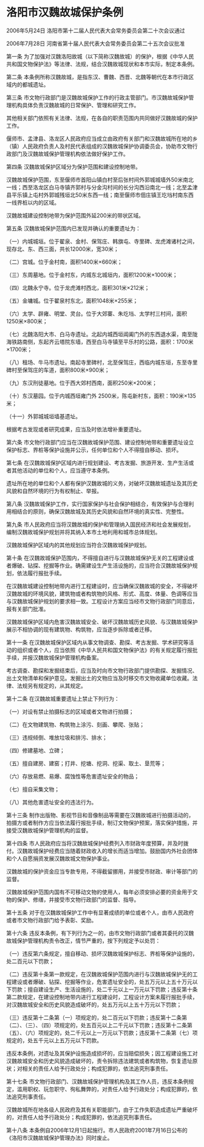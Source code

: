 # 洛阳市汉魏故城保护条例

2006年5月24日 洛阳市第十二届人民代表大会常务委员会第二十次会议通过

2006年7月28日 河南省第十届人民代表大会常务委员会第二十五次会议批准

<!-- INFO END -->

第一条 为了加强对汉魏洛阳故城（以下简称汉魏故城）的保护，根据《中华人民共和国文物保护法》等法律、法规，结合汉魏故城现状和本市实际，制定本条例。

第二条 本条例所称汉魏故城，是指东汉、曹魏、西晋、北魏等朝代在本市行政区域内的都城遗址。

第三条 市文物行政部门是汉魏故城保护工作的行政主管部门。市汉魏故城保护管理机构具体负责汉魏故城的日常保护、管理和研究工作。

其他相关部门依照有关法律、法规，在各自的职责范围内共同做好汉魏故城的保护工作。

偃师市、孟津县、洛龙区人民政府应当成立由政府有关部门和汉魏故城所在地的乡（镇）人民政府负责人及村民代表组成的汉魏故城保护协调委员会，协助市文物行政部门及汉魏故城保护管理机构依法做好保护工作。

第四条 汉魏故城保护区域分为保护范围和建设控制地带。

汉魏故城保护范围，东至偃师市首阳山镇白村至后张村间外郭城城墙外50米南北一线；西至洛龙区白马寺镇齐郭村与分金沟村间的长分沟西沿南北一线；北至孟津县平乐镇上屯村外郭城残垣北50米东西一线；南至偃师市佃庄镇王圪垱村南东西一线界桩以内的区域。

汉魏故城建设控制地带为保护范围外延200米的带状区域。

第五条 汉魏故城保护范围内已发现并确认的重要遗址为：

（一）内城城垣。位于翟泉、金村、保驾庄、韩旗屯、寺里碑、龙虎滩诸村之间，现存北、东、西三面，共长12000米，宽30米；

（二）宫城。位于金村南，面积1400米×660米；

（三）东周墓地。位于金村东，内城东北城垣内，面积1200米×1000米；

（四）北魏永宁寺。位于龙虎滩村西北，面积301米×212米；

（五）金墉城。位于翟泉村东北，面积1048米×255米；

（六）太学、辟雍、明堂、灵台。位于大郊寨、朱圪垱、太学村三村间，面积1250米×800米；

（七）北魏洛阳大市、白马寺遗址。北起内城西垣阊阖门外的东西退水渠，南至陇海铁路南侧，东起齐云塔院东墙，西至白马寺镇至平乐村的公路，面积：1700米×1700米；

（八）租场、牛马市遗址。南起寺里碑村，北至保驾庄，西临内城东垣，东至寺里碑村至保驾庄的车道，面积800米×900米；

（九）东汉刑徒墓地。位于西大郊村西南，面积250米×200米；

（十）东汉墓园。位于内城西垣雍门外 2500米，陈屯新村东，面积：190米×135米；

（十一）外郭城城垣墙基遗址。

根据考古发现或者研究成果，应当及时依法增补重要遗址。

第六条 市文物行政部门应当在汉魏故城保护范围、建设控制地带和重要遗址设立保护标志、界桩等保护设施并公示，任何单位和个人不得擅自移动、损坏。

第七条 在汉魏故城保护区域内进行规划建设、考古发掘、旅游开发、生产生活或者其他活动的单位和个人，应当遵守本条例。

遗址所在地的单位和个人都有保护汉魏故城的义务，对破坏汉魏故城遗址及其历史风貌和自然环境的行为有权制止、举报。

第八条 汉魏故城保护工作，实行国家保护与社会保护相结合，有效保护与合理利用相结合的原则，确保汉魏故城及其历史风貌和自然环境的真实性、完整性。

第九条 市人民政府应当将汉魏故城的保护和管理纳入国民经济和社会发展规划，编制汉魏故城保护规划并将其纳入本市土地利用和城市总体规划。

汉魏故城保护区域内的其他规划应当符合汉魏故城保护规划。

第十条 在汉魏故城保护范围内，不得擅自进行与汉魏故城保护无关的工程建设或者爆破、钻探、挖掘等作业。确需建设生产生活设施的，应当符合汉魏故城保护规划，依法履行报批手续。

在汉魏故城建设控制地带内进行工程建设时，应当确保汉魏故城的安全，不得破坏汉魏故城的环境风貌，建筑物或者构筑物的风格、形式、高度、体量、色调等应当与汉魏故城保护规划的要求相一致。工程设计方案应当经市文物行政部门同意后，报有关部门批准。

汉魏故城保护区域内危害汉魏故城安全、破坏汉魏故城历史风貌、与汉魏故城保护展示不相协调的现有建筑物、构筑物，应当逐步拆除或者迁移。

第十一条 在汉魏故城保护区域内从事文物调查、勘探、考古发掘、学术研究等活动的组织或者个人，应当依照《中华人民共和国文物保护法》的有关规定履行报批手续，并报汉魏故城保护管理机构备案。

考古调查、勘探和发掘结束后，应当及时向市文物行政部门提供勘探、发掘情况、出土文物清单和保护意见。发掘出土的文物应当及时移交市文物收藏单位收藏。法律、法规另有规定的，从其规定。

第十二条 在汉魏故城重要遗址上禁止下列行为：

（一）对设有禁止拍摄标志的区域或者文物进行拍摄；

（二）在文物建筑物、构筑物上涂污、刻画、攀爬、张贴；

（三）违规倾倒、堆放垃圾和排污、排水；

（四）修建墓地、立碑；

（五）擅自建房、建窑；打井、挖塘、挖洞、挖渠、取土、垦荒等；

（六）存放易燃、易爆、腐蚀性等危害遗址安全的物品；

（七）擅自采集文物；

（八）其他危害遗址安全的违法行为。

第十三条 制作出版物、影视节目和音像制品等需要在汉魏故城进行拍摄活动的，拍摄方或者制作方应当依法履行报批手续，制订文物保护预案，落实保护措施，并接受汉魏故城保护管理机构的监督。

第十四条 市人民政府应当将汉魏故城保护经费列入市财政年度预算，并及时拨付。汉魏故城保护经费应当随着财政收入的增长而适当增加。鼓励国内外社会团体和个人自愿捐资发展汉魏故城文物保护事业。

汉魏故城的保护资金应当专款专用，不得截留挪用，并接受市财政、审计等部门的监督。

汉魏故城保护范围内国有不可移动文物的使用人，每年必须安排必要的资金用于文物的保护、修缮，并接受市文物行政部门的监督、指导。

第十五条 对于在汉魏故城保护工作中有显著成绩的单位或者个人，由市人民政府或者市文物行政部门给予表彰、奖励。

第十六条 违反本条例，有下列行为之一的，由市文物行政部门或者其委托的汉魏故城保护管理机构责令改正，情节严重的，按下列规定予以处罚：

（一）违反第六条规定，擅自移动、损坏汉魏故城保护标志、界桩等保护设施的，处二百元以下罚款；

（二）违反第十条第一款规定，在汉魏故城保护范围内进行与汉魏故城保护无的工程建设或者爆破、钻探、挖掘等作业，危害遗址安全的，处五万元以上五十万元以下罚款；擅自建设生产、生活设施的，处二千元以上一万元以下罚款；违反第十条第二款规定，在建设控制地带内进行工程建设时，工程设计方案未履行报批手续，对汉魏故城安全和历史风貌造成破坏的，处五万元以上五十万元以下罚款；

（三）违反第十二条第（一）项规定的，处二百元以下罚款；违反第十二条第（二）、（三）、（四）项规定的，处五百元以上二千元以下罚款；违反第十二条第（五）、（六）项规定的，处二千元以上一万元以下罚款；违反第十二条第（七）项规定的，处五千元以上五万元以下罚款。

违反本条例，对遗址及其保护设施造成损坏的，应当赔偿损失；因工程建设施工对汉魏故城安全和历史风貌造成破坏的，责令拆除违法建筑或者构筑物，恢复遗址原状；对相关的责任人给予行政处分；构成犯罪的，依法追究刑事责任。

第十七条 市文物行政部门、汉魏故城保护管理机构及其工作人员，违反本条例规定，滥用职权、玩忽职守、徇私舞弊的，对责任人给予行政处分；构成犯罪的，依法追究刑事责任。

汉魏故城所在地各级人民政府及其有关职能部门，由于工作失职造成遗址严重破坏的，对责任人给予行政处分；构成犯罪的，依法追究刑事责任。

第十八条 本条例自2006年12月1日起施行。市人民政府2001年7月16日公布的《洛阳市汉魏故城保护管理办法》同时废止。

